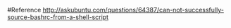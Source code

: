 #Reference
http://askubuntu.com/questions/64387/can-not-successfully-source-bashrc-from-a-shell-script
